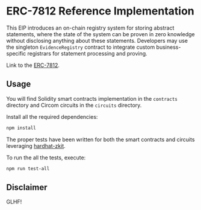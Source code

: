 # ERC-7812 Reference Implementation

This EIP introduces an on-chain registry system for storing abstract statements, where the state of the system can be proven in zero knowledge without disclosing anything about these statements. Developers may use the singleton `EvidenceRegistry` contract to integrate custom business-specific registrars for statement processing and proving.

Link to the [ERC-7812](https://ethereum-magicians.org/t/erc-7812-zk-identity-registry/21624).

## Usage

You will find Solidity smart contracts implementation in the `contracts` directory and Circom circuits in the `circuits` directory.

Install all the required dependencies:

```bash
npm install
```

The proper tests have been written for both the smart contracts and circuits leveraging [hardhat-zkit](https://github.com/dl-solarity/hardhat-zkit).

To run the all the tests, execute:

```bash
npm run test-all
```

## Disclaimer

GLHF!
